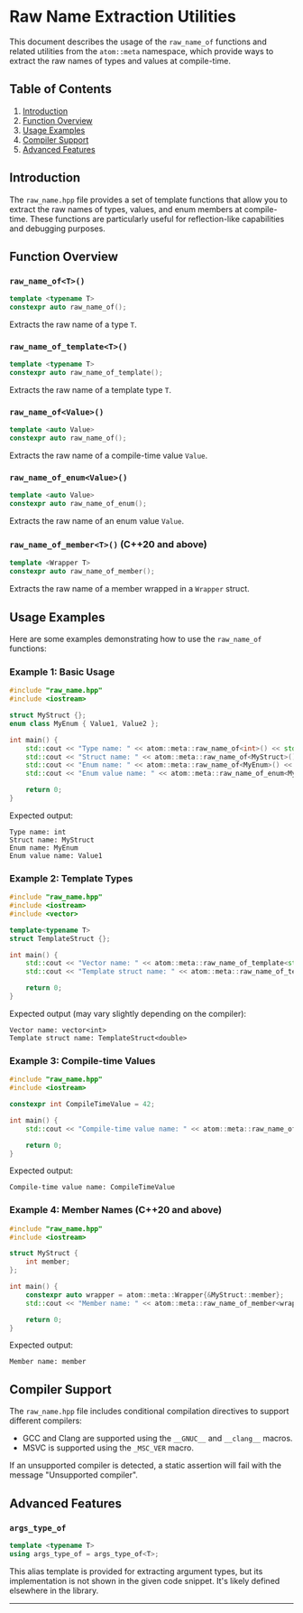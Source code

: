 # Raw Name Extraction Utilities

This document describes the usage of the `raw_name_of` functions and related utilities from the `atom::meta` namespace, which provide ways to extract the raw names of types and values at compile-time.

## Table of Contents

1. [Introduction](#introduction)
2. [Function Overview](#function-overview)
3. [Usage Examples](#usage-examples)
4. [Compiler Support](#compiler-support)
5. [Advanced Features](#advanced-features)

## Introduction

The `raw_name.hpp` file provides a set of template functions that allow you to extract the raw names of types, values, and enum members at compile-time. These functions are particularly useful for reflection-like capabilities and debugging purposes.

## Function Overview

### `raw_name_of<T>()`

```cpp
template <typename T>
constexpr auto raw_name_of();
```

Extracts the raw name of a type `T`.

### `raw_name_of_template<T>()`

```cpp
template <typename T>
constexpr auto raw_name_of_template();
```

Extracts the raw name of a template type `T`.

### `raw_name_of<Value>()`

```cpp
template <auto Value>
constexpr auto raw_name_of();
```

Extracts the raw name of a compile-time value `Value`.

### `raw_name_of_enum<Value>()`

```cpp
template <auto Value>
constexpr auto raw_name_of_enum();
```

Extracts the raw name of an enum value `Value`.

### `raw_name_of_member<T>()` (C++20 and above)

```cpp
template <Wrapper T>
constexpr auto raw_name_of_member();
```

Extracts the raw name of a member wrapped in a `Wrapper` struct.

## Usage Examples

Here are some examples demonstrating how to use the `raw_name_of` functions:

### Example 1: Basic Usage

```cpp
#include "raw_name.hpp"
#include <iostream>

struct MyStruct {};
enum class MyEnum { Value1, Value2 };

int main() {
    std::cout << "Type name: " << atom::meta::raw_name_of<int>() << std::endl;
    std::cout << "Struct name: " << atom::meta::raw_name_of<MyStruct>() << std::endl;
    std::cout << "Enum name: " << atom::meta::raw_name_of<MyEnum>() << std::endl;
    std::cout << "Enum value name: " << atom::meta::raw_name_of_enum<MyEnum::Value1>() << std::endl;

    return 0;
}
```

Expected output:

```
Type name: int
Struct name: MyStruct
Enum name: MyEnum
Enum value name: Value1
```

### Example 2: Template Types

```cpp
#include "raw_name.hpp"
#include <iostream>
#include <vector>

template<typename T>
struct TemplateStruct {};

int main() {
    std::cout << "Vector name: " << atom::meta::raw_name_of_template<std::vector<int>>() << std::endl;
    std::cout << "Template struct name: " << atom::meta::raw_name_of_template<TemplateStruct<double>>() << std::endl;

    return 0;
}
```

Expected output (may vary slightly depending on the compiler):

```
Vector name: vector<int>
Template struct name: TemplateStruct<double>
```

### Example 3: Compile-time Values

```cpp
#include "raw_name.hpp"
#include <iostream>

constexpr int CompileTimeValue = 42;

int main() {
    std::cout << "Compile-time value name: " << atom::meta::raw_name_of<CompileTimeValue>() << std::endl;

    return 0;
}
```

Expected output:

```
Compile-time value name: CompileTimeValue
```

### Example 4: Member Names (C++20 and above)

```cpp
#include "raw_name.hpp"
#include <iostream>

struct MyStruct {
    int member;
};

int main() {
    constexpr auto wrapper = atom::meta::Wrapper{&MyStruct::member};
    std::cout << "Member name: " << atom::meta::raw_name_of_member<wrapper>() << std::endl;

    return 0;
}
```

Expected output:

```
Member name: member
```

## Compiler Support

The `raw_name.hpp` file includes conditional compilation directives to support different compilers:

- GCC and Clang are supported using the `__GNUC__` and `__clang__` macros.
- MSVC is supported using the `_MSC_VER` macro.

If an unsupported compiler is detected, a static assertion will fail with the message "Unsupported compiler".

## Advanced Features

### `args_type_of`

```cpp
template <typename T>
using args_type_of = args_type_of<T>;
```

This alias template is provided for extracting argument types, but its implementation is not shown in the given code snippet. It's likely defined elsewhere in the library.

---
